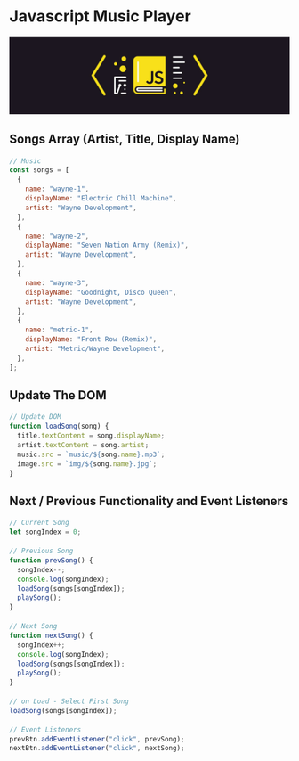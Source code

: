 # Javascript Music Player
![alt text][javascript]

[javascript]: https://github.com/yourwpmadesimple/javascript-navigation-animation/blob/master/javascript_banner.jpg "Javascript Banner"

## Songs Array (Artist, Title, Display Name)
```javascript
// Music
const songs = [
  {
    name: "wayne-1",
    displayName: "Electric Chill Machine",
    artist: "Wayne Development",
  },
  {
    name: "wayne-2",
    displayName: "Seven Nation Army (Remix)",
    artist: "Wayne Development",
  },
  {
    name: "wayne-3",
    displayName: "Goodnight, Disco Queen",
    artist: "Wayne Development",
  },
  {
    name: "metric-1",
    displayName: "Front Row (Remix)",
    artist: "Metric/Wayne Development",
  },
];
```

## Update The DOM
```javascript
// Update DOM
function loadSong(song) {
  title.textContent = song.displayName;
  artist.textContent = song.artist;
  music.src = `music/${song.name}.mp3`;
  image.src = `img/${song.name}.jpg`;
}
```

## Next / Previous Functionality and Event Listeners
```javascript
// Current Song
let songIndex = 0;

// Previous Song
function prevSong() {
  songIndex--;
  console.log(songIndex);
  loadSong(songs[songIndex]);
  playSong();
}

// Next Song
function nextSong() {
  songIndex++;
  console.log(songIndex);
  loadSong(songs[songIndex]);
  playSong();
}

// on Load - Select First Song
loadSong(songs[songIndex]);

// Event Listeners
prevBtn.addEventListener("click", prevSong);
nextBtn.addEventListener("click", nextSong);
```
